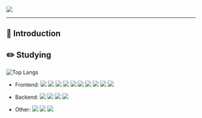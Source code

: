 <img src="https://capsule-render.vercel.app/api?type=waving&color=2F9D27&height=220&section=header&text=Hello,%20Github!&fontSize=40&fontColor=f6f6f6&stroke=353535&strokeWidth=1.5&desc=I'm%20YeonSung&descAlignY=65&descAlign=60" />

---
## 👋 Introduction


## ✏️ Studying
![Top Langs](https://github-readme-stats.vercel.app/api/top-langs/?username=koinoniays2&layout=compact&theme=merko)  

- Frontend: <img src="https://img.shields.io/badge/HTML5-E34F26?style=flat-square&logo=HTML5&logoColor=white"/> <img src="https://img.shields.io/badge/CSS3-1572B6?style=flat-square&logo=CSS3&logoColor=white"/> <img src="https://img.shields.io/badge/JavaScript-F7DF1E?style=flat-square&logo=javascript&logoColor=white"/> <img src="https://img.shields.io/badge/React-61DAFB?style=flat-square&logo=react&logoColor=white"/> <img src="https://img.shields.io/badge/Figma-F24E1E?style=flat-square&logo=figma&logoColor=white"/> <img src="https://img.shields.io/badge/Tailwind CSS-06B6D4?style=flat-square&logo=tailwind-css&logoColor=white"/> <img src="https://img.shields.io/badge/jQuery-0769ad?style=flat-square&logo=jquery&logoColor=white"/> <img src="https://img.shields.io/badge/React%20Hook%20Form-%23EC5990.svg?style=flat-square&logo=reacthookform&logoColor=white"/> <img src="https://img.shields.io/badge/-React%20Query-FF4154?style=flat-square&logo=react%20query&logoColor=white"/> <img src="https://img.shields.io/badge/React_Router-CA4245?style=flat-square&logo=react-router&logoColor=white"/>

- Backend: <img src="https://img.shields.io/badge/node.js-6DA55F?style=flat-square&logo=node.js&logoColor=white"/> <img src="https://img.shields.io/badge/MongoDB-%234ea94b.svg?style=flat-square&logo=mongodb&logoColor=white"/> <img src="https://img.shields.io/badge/php-%23777BB4?style=flat-square&logo=php&logoColor=white"/> <img src="https://img.shields.io/badge/mysql-4479A1.svg?style=flat-square&logo=mysql&logoColor=white"/> 


- Other: <img src="https://img.shields.io/badge/Netlify-00c7b7?style=flat-square&logo=netlify&logoColor=white"/> <img src="https://img.shields.io/badge/Vercel-000000?style=flat-square&logo=vercel&logoColor=white"/> <img src="https://img.shields.io/badge/Notion-%23000000.svg?style=flat-square&logo=notion&logoColor=white"/>

<!--
**koinoniays2/koinoniays2** is a ✨ _special_ ✨ repository because its `README.md` (this file) appears on your GitHub profile.

Here are some ideas to get you started:

- 🔭 I’m currently working on ...
- 🌱 I’m currently learning ...
- 👯 I’m looking to collaborate on ...
- 🤔 I’m looking for help with ...
- 💬 Ask me about ...
- 📫 How to reach me: ...
- 😄 Pronouns: ...
- ⚡ Fun fact: ...
-->
